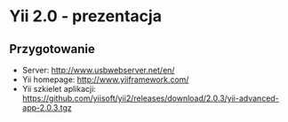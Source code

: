 # Yii 2.0 - prezentacja

## Przygotowanie
- Server: http://www.usbwebserver.net/en/
- Yii homepage: http://www.yiiframework.com/
- Yii szkielet aplikacji: https://github.com/yiisoft/yii2/releases/download/2.0.3/yii-advanced-app-2.0.3.tgz
